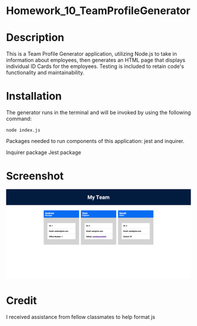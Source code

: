 # Homework_10_TeamProfileGenerator

# Description
This is a Team Profile Generator application, utilizing Node.js to take in information about employees, then generates an HTML page that displays individual ID Cards for the employees. Testing is included to retain code's functionality and maintainability.

# Installation
The generator runs in the terminal and will be invoked by using the following command:

    node index.js

Packages needed to run components of this application: jest and inquirer.

Inquirer package
Jest package

# Screenshot
![Screenshot](/assets/img/screencapture-127-0-0-1-5500-index-html-2021-10-27-19_43_09.png)

# Credit
I received assistance from fellow classmates to help format js